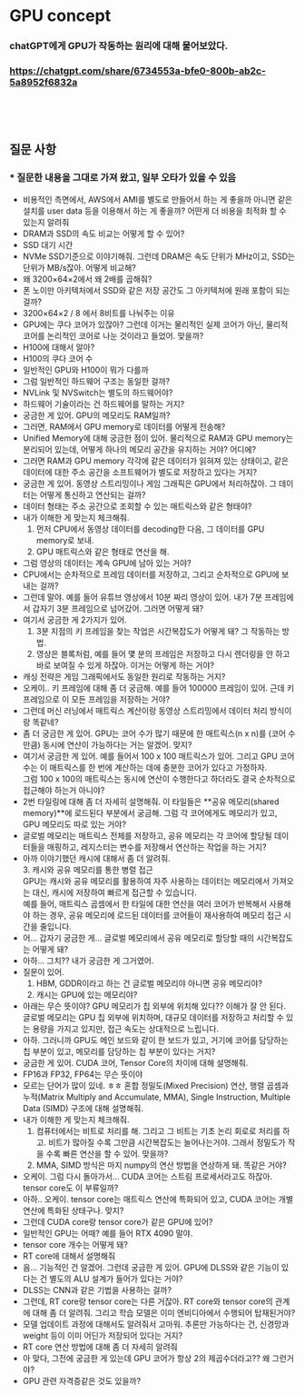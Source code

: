 # GPU concept
### chatGPT에게 GPU가 작동하는 원리에 대해 물어보았다.
### https://chatgpt.com/share/6734553a-bfe0-800b-ab2c-5a8952f6832a
### <br/><br/>

## 질문 사항
### * 질문한 내용을 그대로 가져 왔고, 일부 오타가 있을 수 있음
- 비용적인 측면에서, AWS에서 AMI를 별도로 만들어서 하는 게 좋을까 아니면 같은 설치를 user data 등을 이용해서 하는 게 좋을까? 어떤게 더 비용을 최적화 할 수 있는지 알려줘
- DRAM과 SSD의 속도 비교는 어떻게 할 수 있어?
- SSD 대기 시간
- NVMe SSD기준으로 이야기해줘. 그런데 DRAM은 속도 단위가 MHz이고, SSD는 단위가 MB/s잖아. 어떻게 비교해?
- 왜 3200×64×2에서 왜 2배를 곱해줘?
- 폰 노이만 아키텍처에서 SSD와 같은 저장 공간도 그 아키텍처에 원래 포함이 되는 걸까?
- 3200×64×2 / 8 에서 8비트를 나눠주는 이유
- GPU에는 쿠다 코어가 있잖아? 그런데 이거는 물리적인 실제 코어가 아닌, 물리적 코어를 논리적인 코어로 나눈 것이라고 들었어. 맞을까?
- H100에 대해서 알아?
- H100의 쿠다 코어 수
- 일반적인 GPU와 H100이 뭐가 다를까
- 그럼 일반적인 하드웨어 구조는 동일한 걸까?
- NVLink 및 NVSwitch는 별도의 하드웨어야?
- 하드웨어 기술이라는 건 하드웨어를 말하는 거지?
- 궁금한 게 있어. GPU의 메모리도 RAM일까?
- 그러면, RAM에서 GPU memory로 데이터를 어떻게 전송해?
- Unified Memory에 대해 궁금한 점이 있어. 물리적으로 RAM과 GPU memory는 분리되어 있는데, 어떻게 하나의 메모리 공간을 유지하는 거야? 어디에?
- 그러면 RAM과 GPU memory 각각에 같은 데이터가 읽혀져 있는 상태이고, 같은 데이터에 대한 주소 공간을 소프트웨어가 별도로 저장하고 있다는 거지?
- 궁금한 게 있어. 동영상 스트리밍이나 게임 그래픽은 GPU에서 처리하잖아. 그 데이터는 어떻게 통신하고 연산되는 걸까?
- 데이터 형태는 주소 공간으로 조회할 수 있는 매트릭스와 같은 형태야?
- 내가 이해한 게 맞는지 체크해줘.
  1. 먼저 CPU에서 동영상 데이터를 decoding한 다음, 그 데이터를 GPU memory로 보내. 
  2. GPU 매트릭스와 같은 형태로 연산을 해.
- 그럼 영상의 데이터는 계속 GPU에 남아 있는 거야?
- CPU에서는 순차적으로 프레임 데이터를 저장하고, 그리고 순차적으로 GPU에 보내는 걸까?
- 그런데 말야. 예를 들어 유튜브 영상에서 10분 짜리 영상이 있어. 내가 7분 프레임에서 갑자기 3분 프레임으로 넘어갔어. 그러면 어떻게 돼?
- 여기서 궁금한 게 2가지가 있어.
  1. 3분 지점의 키 프레임을 찾는 작업은 시간복잡도가 어떻게 돼? 그 작동하는 방법. 
  2. 영상은 블록처럼, 예를 들어 몇 분의 프레임은 저장하고 다시 렌더링을 안 하고 바로 보여질 수 있게 하잖아. 이거는 어떻게 하는 거야?
- 캐싱 전략은 게임 그래픽에서도 동일한 원리로 작동하는 거지?
- 오케이.. 키 프레임에 대해 좀 더 궁금해. 예를 들어 100000 프레임이 있어. 근데 키 프레임으로 이 모든 프레임을 저장하는 거야?
- 그런데 머신 러닝에서 매트릭스 계산이랑 동영상 스트리밍에서 데이터 처리 방식이랑 똑같네?
- 좀 더 궁금한 게 있어. GPU는 코어 수가 많기 때문에 한 매트릭스(n x n)를 (코어 수 만큼) 동시에 연산이 가능하다는 거는 알겠어. 맞지?
- 여기서 궁금한 게 있어. 예를 들어서 100 x 100 매트릭스가 있어. 그리고 GPU 코어 수는 이 매트릭스를 한 번에 계산하는 데에 충분한 코어가 있다고 가정하자.<br/>
  그럼 100 x 100의 매트릭스는 동시에 연산이 수행한다고 하더라도 결국 순차적으로 접근해야 하는거 아니야?
- 2번 타일링에 대해 좀 더 자세히 설명해줘. 이 타일들은 **공유 메모리(shared memory)**에 로드된다 부분에서 궁금해. 그럼 각 코어에게도 메모리가 있고, GPU 메모리도 따로 있는 거야?
- 글로벌 메모리는 매트릭스 전체를 저장하고, 공유 메모리는 각 코어에 할당될 데이터들을 매핑하고, 레지스터는 변수를 저장해서 연산하는 작업을 하는 거지?
- 아까 이야기했던 캐시에 대해서 좀 더 알려줘.<br/>
  3. 캐시와 공유 메모리를 통한 병렬 접근<br/>
  GPU는 캐시와 공유 메모리를 활용하여 자주 사용하는 데이터는 메모리에서 가져오는 대신, 캐시에 저장하여 빠르게 접근할 수 있습니다.<br/>
  예를 들어, 매트릭스 곱셈에서 한 타일에 대한 연산을 여러 코어가 반복해서 사용해야 하는 경우, 공유 메모리에 로드된 데이터를 코어들이 재사용하여 메모리 접근 시간을 줄입니다.
- 어... 갑자기 궁금한 게... 글로벌 메모리에서 공유 메모리로 할당할 때의 시간복잡도는 어떻게 돼?
- 아하... 그치?? 내가 궁금한 게 그거였어.
- 질문이 있어. <br/>
  1. HBM, GDDR이라고 하는 건 글로벌 메모리야 아니면 공유 메모리야? <br/>
  2. 캐시는 GPU에 있는 메모리야?
- 아래는 무슨 뜻이야? GPU 메모리가 칩 외부에 위치해 있다?? 이해가 잘 안 된다.<br/>
  글로벌 메모리는 GPU 칩 외부에 위치하며, 대규모 데이터를 저장하고 처리할 수 있는 용량을 가지고 있지만, 접근 속도는 상대적으로 느립니다.
- 아하. 그러니까 GPU도 메인 보드와 같이 한 보드가 있고, 거기에 코어를 담당하는 칩 부분이 있고, 메모리를 담당하는 칩 부분이 있다는 거지?
- 궁금한 게 있어. CUDA 코어, Tensor Core의 차이에 대해 설명해줘.
- FP16과 FP32, FP64는 무슨 뜻이야
- 모르는 단어가 많이 있네. ㅎㅎ 혼합 정밀도(Mixed Precision) 연산, 행렬 곱셈과 누적(Matrix Multiply and Accumulate, MMA), Single Instruction, Multiple Data (SIMD)  구조에 대해 설명해줘.
- 내가 이해한 게 맞는지 체크해줘.<br/>
  1. 컴퓨터에서는 비트로 처리를 해. 그리고 그 비트는 기초 논리 회로로 처리를 하고. 비트가 많아질 수록 그만큼 시간복잡도는 늘어나는거야. 그래서 정밀도가 작을 수록 빠른 연산을 할 수 있어. 맞을까?<br/>
  2. MMA, SIMD 방식은 마지 numpy의 연산 방법을 연상하게 돼. 똑같은 거야?
- 오케이. 그럼 다시 돌아가서... CUDA 코어는 스트림 프로세서라고도 하잖아. tensor core도 이 부류일까?
- 아하.. 오케이. tensor core는 매트릭스 연산에 특화되어 있고, CUDA 코어는 개별 연산에 특화된 상태구나. 맞지?
- 그런데 CUDA core랑 tensor core가 같은 GPU에 있어?
- 일반적인 GPU는 어때? 예를 들어 RTX 4090 말야.
- tensor core 개수는 어떻게 돼?
- RT core에 대해서 설명해줘
- 음... 기능적인 건 알겠어. 그런데 궁금한 게 있어. GPU에 DLSS와 같은 기능이 있다는 건 별도의 ALU 설계가 들어가 있다는 거야?
- DLSS는 CNN과 같은 기법을 사용하는 걸까?
- 그런데, RT core랑 tensor core는 다른 거잖아. RT core와 tensor core의 관계에 대해 좀 더 알려줘. 그리고 학습 모델은 이미 엔비디아에서 수행되어 탑재된거야?
- 모델 업데이트 과정에 대해서도 알려줘서 고마워. 추론만 가능하다는 건, 신경망과 weight 등이 이미 어딘가 저장되어 있다는 거지?
- RT core 연산 방법에 대해 좀 더 자세히 알려줘
- 아 맞다, 그전에 궁금한 게 있는데 GPU 코어가 항상 2의 제곱수더라고?? 왜 그런거야?
- GPU 관련 자격증같은 것도 있을까?
